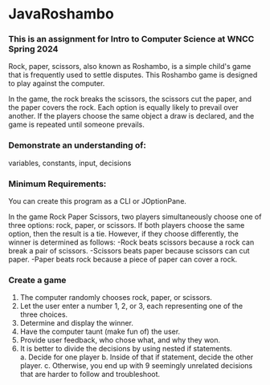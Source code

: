 # JavaRoshambo

### This is an assignment for Intro to Computer Science at WNCC Spring 2024

Rock, paper, scissors, also known as Roshambo, is a simple child's game that is frequently used to settle disputes. This Roshambo game is designed to play against the computer. 

In the game, the rock breaks the scissors, the scissors cut the paper, and the paper covers the rock. Each option is equally likely to prevail over another. If the players choose the same object a draw is declared, and the game is repeated until someone prevails.

### Demonstrate an understanding of:
variables, constants, input, decisions

### Minimum Requirements:

You can create this program as a CLI or JOptionPane. 

In the game Rock Paper Scissors, two players simultaneously choose one of three options: rock, paper, or scissors. 
If both players choose the same option, then the result is a tie. 
However, if they choose differently, the winner is determined as follows: 
-Rock beats scissors because a rock can break a pair of scissors. 
-Scissors beats paper because scissors can cut paper. 
-Paper beats rock because a piece of paper can cover a rock. 

### Create a game 
1. The computer randomly chooses rock, paper, or scissors. 
2. Let the user enter a number 1, 2, or 3, each representing one of the three choices. 
3. Determine and display the winner. 
4. Have the computer taunt (make fun of) the user. 
5. Provide user feedback, who chose what, and why they won. 
6. It is better to divide the decisions by using nested if statements.  
a. Decide for one player 
b. Inside of that if statement, decide the other player. 
c. Otherwise, you end up with 9 seemingly unrelated decisions that are harder 
to follow and troubleshoot. 
